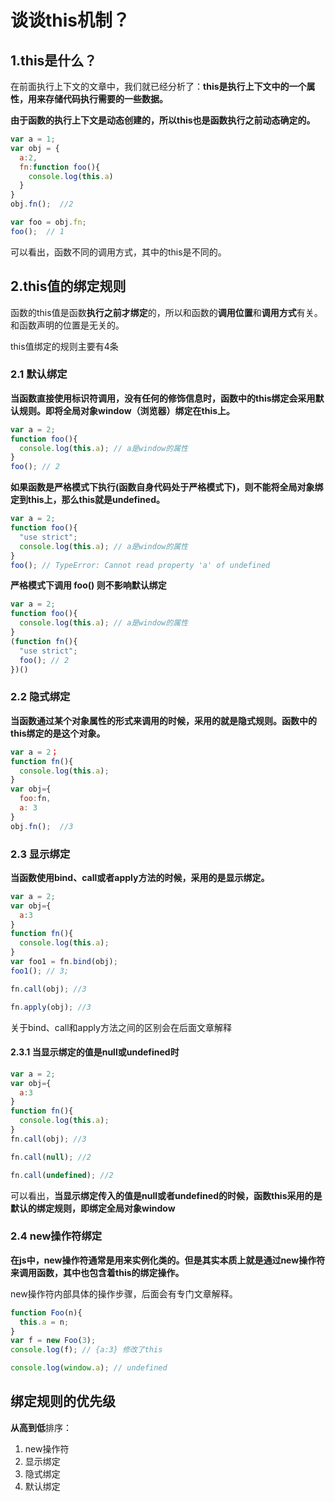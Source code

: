 # 谈谈this机制？
## 1.this是什么？
在前面执行上下文的文章中，我们就已经分析了：**this是执行上下文中的一个属性，用来存储代码执行需要的一些数据。**

**由于函数的执行上下文是动态创建的，所以this也是函数执行之前动态确定的。**
```js
var a = 1;
var obj = {
  a:2,
  fn:function foo(){
    console.log(this.a)
  }
}
obj.fn();  //2

var foo = obj.fn;
foo();  // 1
```  
可以看出，函数不同的调用方式，其中的this是不同的。

## 2.this值的绑定规则
函数的this值是函数**执行之前才绑定**的，所以和函数的**调用位置**和**调用方式**有关。和函数声明的位置是无关的。

this值绑定的规则主要有4条

### 2.1 默认绑定
**当函数直接使用标识符调用，没有任何的修饰信息时，函数中的this绑定会采用默认规则。即将全局对象window（浏览器）绑定在this上。**
```js
var a = 2;
function foo(){
  console.log(this.a); // a是window的属性
}
foo(); // 2
```  

**如果函数是严格模式下执行(函数自身代码处于严格模式下)，则不能将全局对象绑定到this上，那么this就是undefined。**
```js
var a = 2;
function foo(){
  "use strict";
  console.log(this.a); // a是window的属性
}
foo(); // TypeError: Cannot read property 'a' of undefined
```  
**严格模式下调用 foo() 则不影响默认绑定**
```js
var a = 2;
function foo(){
  console.log(this.a); // a是window的属性
}
(function fn(){
  "use strict";
  foo(); // 2
})()
```  

### 2.2 隐式绑定
**当函数通过某个对象属性的形式来调用的时候，采用的就是隐式规则。函数中的this绑定的是这个对象。**

```js
var a = 2；
function fn(){
  console.log(this.a);
}
var obj={
  foo:fn,
  a: 3
}
obj.fn();  //3
```  


### 2.3 显示绑定
**当函数使用bind、call或者apply方法的时候，采用的是显示绑定。**
```js
var a = 2;
var obj={
  a:3
}
function fn(){
  console.log(this.a);
}
var foo1 = fn.bind(obj);
foo1(); // 3;

fn.call(obj); //3

fn.apply(obj); //3
```  
关于bind、call和apply方法之间的区别会在后面文章解释

#### 2.3.1 当显示绑定的值是null或undefined时
```js
var a = 2;
var obj={
  a:3
}
function fn(){
  console.log(this.a);
}
fn.call(obj); //3

fn.call(null); //2

fn.call(undefined); //2
```  
可以看出，**当显示绑定传入的值是null或者undefined的时候，函数this采用的是默认的绑定规则，即绑定全局对象window**

### 2.4 new操作符绑定
**在js中，new操作符通常是用来实例化类的。但是其实本质上就是通过new操作符来调用函数，其中也包含着this的绑定操作。**

new操作符内部具体的操作步骤，后面会有专门文章解释。

```js
function Foo(n){
  this.a = n;
}
var f = new Foo(3);
console.log(f); // {a:3} 修改了this

console.log(window.a); // undefined
```  

## 绑定规则的优先级
**从高到低**排序：
1. new操作符
2. 显示绑定
3. 隐式绑定
4. 默认绑定










